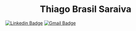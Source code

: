 <h1 align="center">Thiago Brasil Saraiva</h1>


[![Linkedin Badge](https://img.shields.io/badge/-Thiago_Saraiva-blue?style=flat-square&logo=Linkedin&logoColor=white&link=https://www.linkedin.com/in/thiago-brasil-saraiva-0739a395/)](https://www.linkedin.com/in/thiago-brasil-saraiva-0739a395/) 
[![Gmail Badge](https://img.shields.io/badge/-thiagosaraiva.trabalho@gmail.com-c14438?style=flat-square&logo=Gmail&logoColor=white&link=mailto:thiagosaraiva.trabalho@gmail.com)](mailto:thiagosaraiva.trabalho@gmail.com)
